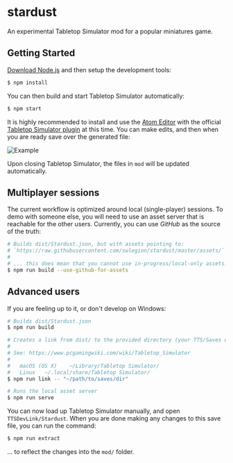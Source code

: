 # stardust

An experimental Tabletop Simulator mod for a popular miniatures game.

## Getting Started

[Download Node.js][1] and then setup the development tools:

```sh
$ npm install
```

[1]: https://nodejs.org/en/download/

You can then build and start Tabletop Simulator automatically:

```sh
$ npm start
```

It is highly recommended to install and use the [Atom Editor][2] with the
official [Tabletop Simulator plugin][3] at this time. You can make edits,
and then when you are ready save over the generated file:

![Example](https://user-images.githubusercontent.com/168174/81742133-78055300-9454-11ea-8fc7-8162c9e8898e.png)

Upon closing Tabletop Simulator, the files in `mod` will be updated
automatically.

[2]: https://atom.io/
[3]: https://atom.io/packages/tabletopsimulator-lua

## Multiplayer sessions

The current workflow is optimized around local (single-player) sessions. To demo
with someone else, you will need to use an asset server that is reachable for
the other users. Currently, you can use _GitHub_ as the source of the truth:

```sh
# Builds dist/Stardust.json, but with assets pointing to:
# `https://raw.githubusercontent.com/swlegion/stardust/master/assets/`
#
# ... this does mean that you cannot use in-progress/local-only assets.
$ npm run build --use-github-for-assets
```

## Advanced users

If you are feeling up to it, or don't develop on Windows:

```sh
# Builds dist/Stardust.json
$ npm run build

# Creates a link from dist/ to the provided directory (your TTS/Saves directory).
#
# See: https://www.pcgamingwiki.com/wiki/Tabletop_Simulator
#
#   macOS (OS X)	~/Library/Tabletop Simulator/
#   Linux	~/.local/share/Tabletop Simulator/
$ npm run link -- "~/path/to/saves/dir"

# Runs the local asset server
$ npm run serve
```

You can now load up Tabletop Simulator manually, and open `TTSDevLink/Stardust`.
When you are done making any changes to this save file, you can run the command:

```sh
$ npm run extract
```

... to reflect the changes into the `mod/` folder.

